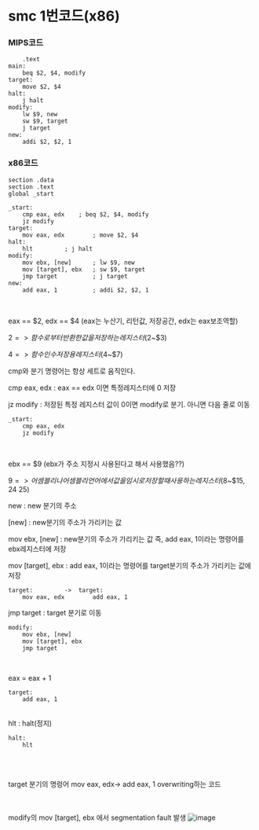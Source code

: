 # smc 1번코드(x86)

### MIPS코드

```assembly
	.text
main:	
	beq $2, $4, modify
target: 
	move $2, $4
halt:	
	j halt
modify: 
	lw $9, new
	sw $9, target
	j target
new:	
	addi $2, $2, 1
```

### x86코드

```assembly
section .data
section .text
global _start

_start:
    cmp eax, edx	; beq $2, $4, modify
    jz modify
target:
    mov eax, edx     	; move $2, $4
halt:
    hlt			; j halt
modify:
    mov ebx, [new]      ; lw $9, new
    mov [target], ebx	; sw $9, target
    jmp target        	; j target
new:
    add eax, 1        	; addi $2, $2, 1
```

</br>

eax == $2, edx == $4 (eax는 누산기, 리턴값, 저장공간, edx는 eax보조역할)

$2=> 함수로부터 반환한 값을 저장하는 레지스터 ($2~$3)

$4=> 함수 인수 저장용 레지스터 ($4~$7)

cmp와 분기 명령어는 항상 세트로 움직인다.

cmp eax, edx : eax == edx 이면 특정레지스터에 0 저장

jz modify : 저장된 특정 레지스터 값이 0이면 modify로 분기. 아니면 다음 줄로 이동

```assembly
_start:
    cmp eax, edx
    jz modify
```

</br>

ebx == $9 (ebx가 주소 지정시 사용된다고 해서 사용했음??)

$9=> 어셈블리나 어셈블리 언어에서 값을 임시로 저장할때 사용하는 레지스터 ($8~$15, $24~$25)

new : new 분기의 주소

[new] : new분기의 주소가 가리키는 값

mov ebx, [new] : new분기의 주소가 가리키는 값 즉, add eax, 1이라는  명령어를 ebx레지스터에 저장

mov [target], ebx : add eax, 1이라는 명령어를 target분기의 주소가 가리키는 값에 저장

```assembly
target:			->	target:
    mov eax, edx		add eax, 1
```

jmp target : target 분기로 이동

```assembly
modify:
    mov ebx, [new]      
    mov [target], ebx	
    jmp target        	
```

</br>

eax = eax + 1

```assembly
target:
    add eax, 1
```

</br>
hlt : halt(정지)

```assembly
halt:
    hlt
```

</br>

</br>

target 분기의 명령어 mov eax, edx-> add eax, 1 overwriting하는 코드


<br><br>
modify의 mov [target], ebx 에서 segmentation fault 발생
![image](https://user-images.githubusercontent.com/37640219/82619275-7ab03700-9c10-11ea-9da2-c884ed7b4b28.png)
